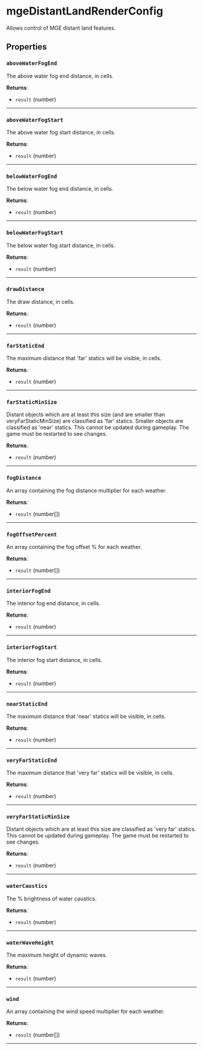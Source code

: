# mgeDistantLandRenderConfig
<div class="search_terms" style="display: none">mgedistantlandrenderconfig</div>

<!---
	This file is autogenerated. Do not edit this file manually. Your changes will be ignored.
	More information: https://github.com/MWSE/MWSE/tree/master/docs
-->

Allows control of MGE distant land features.

## Properties

### `aboveWaterFogEnd`
<div class="search_terms" style="display: none">abovewaterfogend</div>

The above water fog end distance, in cells.

**Returns**:

* `result` (number)

***

### `aboveWaterFogStart`
<div class="search_terms" style="display: none">abovewaterfogstart</div>

The above water fog start distance, in cells.

**Returns**:

* `result` (number)

***

### `belowWaterFogEnd`
<div class="search_terms" style="display: none">belowwaterfogend</div>

The below water fog end distance, in cells.

**Returns**:

* `result` (number)

***

### `belowWaterFogStart`
<div class="search_terms" style="display: none">belowwaterfogstart</div>

The below water fog start distance, in cells.

**Returns**:

* `result` (number)

***

### `drawDistance`
<div class="search_terms" style="display: none">drawdistance</div>

The draw distance, in cells.

**Returns**:

* `result` (number)

***

### `farStaticEnd`
<div class="search_terms" style="display: none">farstaticend</div>

The maximum distance that 'far' statics will be visible, in cells.

**Returns**:

* `result` (number)

***

### `farStaticMinSize`
<div class="search_terms" style="display: none">farstaticminsize</div>

Distant objects which are at least this size (and are smaller than veryFarStaticMinSize) are classified as 'far' statics. Smaller objects are classified as 'near' statics. This cannot be updated during gameplay. The game must be restarted to see changes.

**Returns**:

* `result` (number)

***

### `fogDistance`
<div class="search_terms" style="display: none">fogdistance</div>

An array containing the fog distance multiplier for each weather.

**Returns**:

* `result` (number[])

***

### `fogOffsetPercent`
<div class="search_terms" style="display: none">fogoffsetpercent</div>

An array containing the fog offset % for each weather.

**Returns**:

* `result` (number[])

***

### `interiorFogEnd`
<div class="search_terms" style="display: none">interiorfogend</div>

The interior fog end distance, in cells.

**Returns**:

* `result` (number)

***

### `interiorFogStart`
<div class="search_terms" style="display: none">interiorfogstart</div>

The interior fog start distance, in cells.

**Returns**:

* `result` (number)

***

### `nearStaticEnd`
<div class="search_terms" style="display: none">nearstaticend</div>

The maximum distance that 'near' statics will be visible, in cells.

**Returns**:

* `result` (number)

***

### `veryFarStaticEnd`
<div class="search_terms" style="display: none">veryfarstaticend</div>

The maximum distance that 'very far' statics will be visible, in cells.

**Returns**:

* `result` (number)

***

### `veryFarStaticMinSize`
<div class="search_terms" style="display: none">veryfarstaticminsize</div>

Distant objects which are at least this size are classified as 'very far' statics. This cannot be updated during gameplay. The game must be restarted to see changes.

**Returns**:

* `result` (number)

***

### `waterCaustics`
<div class="search_terms" style="display: none">watercaustics</div>

The % brightness of water caustics.

**Returns**:

* `result` (number)

***

### `waterWaveHeight`
<div class="search_terms" style="display: none">waterwaveheight</div>

The maximum height of dynamic waves.

**Returns**:

* `result` (number)

***

### `wind`
<div class="search_terms" style="display: none">wind</div>

An array containing the wind speed multiplier for each weather.

**Returns**:

* `result` (number[])

***

